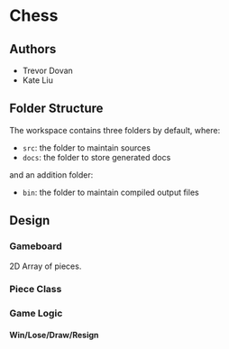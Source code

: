 # Chess

## **Authors**
- Trevor Dovan  
- Kate Liu    

## **Folder Structure**
The workspace contains three folders by default, where:
- `src`: the folder to maintain sources
- `docs`: the folder to store generated docs

and an addition folder:
- `bin`:  the folder to maintain compiled output files

## **Design**
### **Gameboard**
2D Array of pieces.

### **Piece Class**

### **Game Logic**
#### **Win/Lose/Draw/Resign**